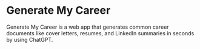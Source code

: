 # Generate My Career
Generate My Career is a web app that generates common career documents like cover letters, resumes, and LinkedIn summaries in seconds by using ChatGPT.

